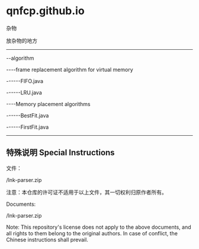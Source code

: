# qnfcp.github.io
杂物

放杂物的地方

--------------------------------------------------------------------
--algorithm

----frame replacement algorithm for virtual memory

------FIFO.java

------LRU.java

----Memory placement algorithms

------BestFit.java

------FirstFit.java


--------------------------------------------------------------------

## 特殊说明 Special Instructions
文件：

/lnk-parser.zip

注意：本仓库的许可证不适用于以上文件，其一切权利归原作者所有。

Documents:

/lnk-parser.zip

Note: This repository's license does not apply to the above documents, and all rights to them belong to the original authors.
In case of conflict, the Chinese instructions shall prevail.
